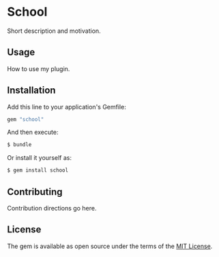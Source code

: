 # School
Short description and motivation.

## Usage
How to use my plugin.

## Installation
Add this line to your application's Gemfile:

```ruby
gem "school"
```

And then execute:
```bash
$ bundle
```

Or install it yourself as:
```bash
$ gem install school
```

## Contributing
Contribution directions go here.

## License
The gem is available as open source under the terms of the [MIT License](https://opensource.org/licenses/MIT).
